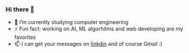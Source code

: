 ### Hi there 👋

<!--
**hosseinbahak/hosseinbahak** is a ✨ _special_ ✨ repository because its `README.md` (this file) appears on your GitHub profile.

Here are some ideas to get you started:

- 🔭 I’m currently working on ...- 💬 Ask me about ...- 👯 I’m looking to collaborate on ...
- 🤔 I’m looking for help with ...
-->
- 🌱 I’m currently studying computer engineering 
- ⚡ Fun fact: working on AI, ML algorhitms and web developing are my favorites
- 📫 I can get your messages on [linkdin](https://www.linkedin.com/in/hosseinbahak/) and of course Gmail :)
